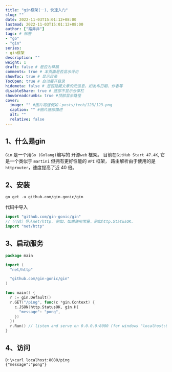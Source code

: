 ```yaml
---
title: "gin框架(一)、快速入门"
slug: ""
date: 2022-11-03T15:01:12+08:00
lastmod: 2022-11-03T15:01:12+08:00
author: ["路非非"]
tags: # 标签
- "go"
- "gin"
series:
- gin框架
description: ""
weight: 1
draft: false # 是否为草稿
comments: true # 本页面是否显示评论
showToc: true # 显示目录
TocOpen: true # 自动展开目录 
hidemeta: false # 是否隐藏文章的元信息，如发布日期、作者等
disableShare: true # 底部不显示分享栏
showbreadcrumbs: true #顶部显示路径
cover:
  image: "" #图片路径例如：posts/tech/123/123.png
  caption: "" #图片底部描述
  alt: ""
  relative: false
---
```


## 1、什么是gin
`Gin` 是一个用`Go (Golang)`编写的 开源`web` 框架。 目前在`GitHub Start 47.4K`, 它是一个类似于 `martini` 但拥有更好性能的 `API` 框架，
路由解析由于使用的是`httprouter`，速度提高了近 40 倍。

## 2、安装

``` {linenos=false} 
go get -u github.com/gin-gonic/gin
```
代码中导入
```go {linenos=false}
import "github.com/gin-gonic/gin"
//（可选）导入net/http. 例如，如果使用常量，例如http.StatusOK.
import "net/http"
```

## 3、启动服务

```go {linenos=false}
package main

import (
  "net/http"

  "github.com/gin-gonic/gin"
)

func main() {
  r := gin.Default()
  r.GET("/ping", func(c *gin.Context) {
    c.JSON(http.StatusOK, gin.H{
      "message": "pong",
    })
  })
  r.Run() // listen and serve on 0.0.0.0:8080 (for windows "localhost:8080")
}
```

## 4、访问

```
D:\>curl localhost:8080/ping
{"message":"pong"}
```
